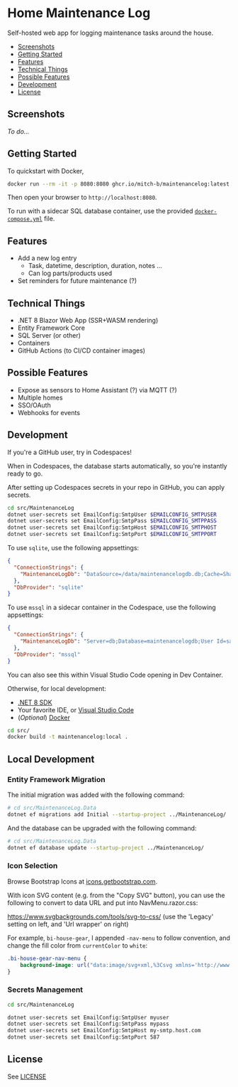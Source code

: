 # Home Maintenance Log

Self-hosted web app for logging maintenance tasks around the house.

* [Screenshots](#screenshots)
* [Getting Started](#getting-started)
* [Features](#features)
* [Technical Things](#technical-things)
* [Possible Features](#possible-features)
* [Development](#development)
* [License](#license)

## Screenshots

_To do..._

## Getting Started

To quickstart with Docker,

```bash
docker run --rm -it -p 8080:8080 ghcr.io/mitch-b/maintenancelog:latest
```

Then open your browser to `http://localhost:8080`.

To run with a sidecar SQL database container, use the provided [`docker-compose.yml`](./docker-compose.yml) file.

## Features

* Add a new log entry
  * Task, datetime, description, duration, notes ...
  * Can log parts/products used
* Set reminders for future maintenance (?)

## Technical Things

* .NET 8 Blazor Web App (SSR+WASM rendering)
* Entity Framework Core
* SQL Server (or other)
* Containers
* GitHub Actions (to CI/CD container images)

## Possible Features

* Expose as sensors to Home Assistant (?) via MQTT (?)
* Multiple homes
* SSO/OAuth
* Webhooks for events

## Development

If you're a GitHub user, try in Codespaces!

When in Codespaces, the database starts automatically, so you're instantly ready to go.

After setting up Codespaces secrets in your repo in GitHub, you can apply secrets.

```bash
cd src/MaintenanceLog
dotnet user-secrets set EmailConfig:SmtpUser $EMAILCONFIG_SMTPUSER
dotnet user-secrets set EmailConfig:SmtpPass $EMAILCONFIG_SMTPPASS
dotnet user-secrets set EmailConfig:SmtpHost $EMAILCONFIG_SMTPHOST
dotnet user-secrets set EmailConfig:SmtpPort $EMAILCONFIG_SMTPPORT
```

To use `sqlite`, use the following appsettings:

```json
{
  "ConnectionStrings": {
    "MaintenanceLogDb": "DataSource=/data/maintenancelogdb.db;Cache=Shared"
  },
  "DbProvider": "sqlite"
}
```

To use `mssql` in a sidecar container in the Codespace, use the following appsettings:

```json
{
  "ConnectionStrings": {
    "MaintenanceLogDb": "Server=db;Database=maintenancelogdb;User Id=sa;Password='This is publ1c, so whatever works!';MultipleActiveResultSets=true;Encrypt=False;"
  },
  "DbProvider": "mssql"
}
```

You can also see this within Visual Studio Code opening in Dev Container.

Otherwise, for local development:

* [.NET 8 SDK](https://dotnet.microsoft.com/download/dotnet/8.0)
* Your favorite IDE, or [Visual Studio Code](https://code.visualstudio.com/)
* (_Optional_) [Docker](https://www.docker.com/products/docker-desktop)

```bash
cd src/
docker build -t maintenancelog:local .
```

## Local Development

### Entity Framework Migration

The initial migration was added with the following command:

```bash
# cd src/MaintenanceLog.Data
dotnet ef migrations add Initial --startup-project ../MaintenanceLog/
```

And the database can be upgraded with the following command:

```bash
# cd src/MaintenanceLog.Data
dotnet ef database update --startup-project ../MaintenanceLog/
```

### Icon Selection

Browse Bootstrap Icons at [icons.getbootstrap.com](https://icons.getbootstrap.com/).

With icon SVG content (e.g. from the "Copy SVG" button), you can use the following to convert to data URL and put into NavMenu.razor.css:

https://www.svgbackgrounds.com/tools/svg-to-css/ (use the 'Legacy' setting on left, and 'Url wrapper' on right)

For example, `bi-house-gear`, I appended `-nav-menu` to follow convention, and change the fill color from `currentColor` to `white`:

```css
.bi-house-gear-nav-menu {
    background-image: url("data:image/svg+xml,%3Csvg xmlns='http://www.w3.org/2000/svg' width='16' height='16' fill='white' class='bi bi-house-gear-fill' viewBox='0 0 16 16'%3E%3Cpath d='M7.293 1.5a1 1 0 0 1 1.414 0L11 3.793V2.5a.5.5 0 0 1 .5-.5h1a.5.5 0 0 1 .5.5v3.293l2.354 2.353a.5.5 0 0 1-.708.708L8 2.207 1.354 8.854a.5.5 0 1 1-.708-.708z'/%3E%3Cpath d='M11.07 9.047a1.5 1.5 0 0 0-1.742.26l-.02.021a1.5 1.5 0 0 0-.261 1.742 1.5 1.5 0 0 0 0 2.86 1.5 1.5 0 0 0-.12 1.07H3.5A1.5 1.5 0 0 1 2 13.5V9.293l6-6 4.724 4.724a1.5 1.5 0 0 0-1.654 1.03'/%3E%3Cpath d='m13.158 9.608-.043-.148c-.181-.613-1.049-.613-1.23 0l-.043.148a.64.64 0 0 1-.921.382l-.136-.074c-.561-.306-1.175.308-.87.869l.075.136a.64.64 0 0 1-.382.92l-.148.045c-.613.18-.613 1.048 0 1.229l.148.043a.64.64 0 0 1 .382.921l-.074.136c-.306.561.308 1.175.869.87l.136-.075a.64.64 0 0 1 .92.382l.045.149c.18.612 1.048.612 1.229 0l.043-.15a.64.64 0 0 1 .921-.38l.136.074c.561.305 1.175-.309.87-.87l-.075-.136a.64.64 0 0 1 .382-.92l.149-.044c.612-.181.612-1.049 0-1.23l-.15-.043a.64.64 0 0 1-.38-.921l.074-.136c.305-.561-.309-1.175-.87-.87l-.136.075a.64.64 0 0 1-.92-.382ZM12.5 14a1.5 1.5 0 1 1 0-3 1.5 1.5 0 0 1 0 3'/%3E%3C/svg%3E");
}
```

### Secrets Management

```bash
cd src/MaintenanceLog

dotnet user-secrets set EmailConfig:SmtpUser myuser
dotnet user-secrets set EmailConfig:SmtpPass mypass
dotnet user-secrets set EmailConfig:SmtpHost my-smtp.host.com
dotnet user-secrets set EmailConfig:SmtpPort 587
```

## License

See [LICENSE](./LICENSE)
